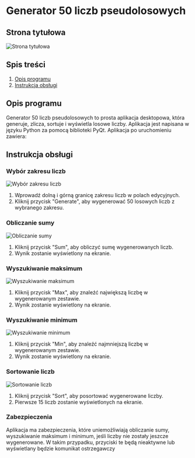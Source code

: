 # Generator 50 liczb pseudolosowych

## Strona tytułowa
![Strona tytułowa](strona_tytulowa.png)

## Spis treści
1. [Opis programu](#opis-programu)
2. [Instrukcja obsługi](#instrukcja-obsługi)

## Opis programu
Generator 50 liczb pseudolosowych to prosta aplikacja desktopowa, która generuje, zlicza, sortuje i wyświetla losowe liczby. Aplikacja jest napisana w języku Python za pomocą biblioteki PyQt. Aplikacja po uruchomieniu zawiera: 

## Instrukcja obsługi

### Wybór zakresu liczb
![Wybór zakresu liczb](wybor_zakresu.png)

1. Wprowadź dolną i górną granicę zakresu liczb w polach edycyjnych.
2. Kliknij przycisk "Generate", aby wygenerować 50 losowych liczb z wybranego zakresu.

### Obliczanie sumy
![Obliczanie sumy](obliczanie_sredy.png)

1. Kliknij przycisk "Sum", aby obliczyć sumę wygenerowanych liczb.
2. Wynik zostanie wyświetlony na ekranie.

### Wyszukiwanie maksimum
![Wyszukiwanie maksimum](wyszukiwanie_maksimum.png)

1. Kliknij przycisk "Max", aby znaleźć największą liczbę w wygenerowanym zestawie.
2. Wynik zostanie wyświetlony na ekranie.

### Wyszukiwanie minimum
![Wyszukiwanie minimum](wyszukiwanie_minimum.png)

1. Kliknij przycisk "Min", aby znaleźć najmniejszą liczbę w wygenerowanym zestawie.
2. Wynik zostanie wyświetlony na ekranie.

### Sortowanie liczb
![Sortowanie liczb](sortowanie_liczb.png)

1. Kliknij przycisk "Sort", aby posortować wygenerowane liczby.
2. Pierwsze 15 liczb zostanie wyświetlonych na ekranie.

### Zabezpieczenia
Aplikacja ma zabezpieczenia, które uniemożliwiają obliczanie sumy, wyszukiwanie maksimum i minimum, jeśli liczby nie zostały jeszcze wygenerowane. W takim przypadku, przyciski te będą nieaktywne lub wyświetlany będzie komunikat ostrzegawczy